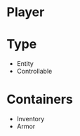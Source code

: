 Player
========================

# Type
 - Entity
 - Controllable

# Containers
 - Inventory
 - Armor